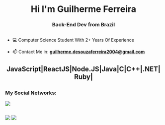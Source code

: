 <h1 align="center">Hi I'm Guilherme Ferreira</h1>

<h3 align="center">Back-End Dev from Brazil</h3>

##

- 💻 Computer Science Student With 2+ Years Of Experience

- 📫 Contact Me in: **guilherme.desouzaferreira2004@gmail.com**

<h2 align="center">JavaScript|ReactJS|Node.JS|Java|C|C++|.NET|Ruby|</h2>

##

<h3 align="left">My Social Networks:</h3>

<div> 
  <a href="https://www.linkedin.com/in/guilherme-de-souza-ferza/" target="_blank"><img src="https://img.shields.io/badge/-LinkedIn-%230077B5?style=for-the-badge&logo=linkedin&logoColor=white" target="_blank"></a> 
</div>
 
##

<picture>
  <source
    srcset="https://github-readme-stats.vercel.app/api?username=GuilhermeFerza&show_icons=true&theme=light"
    media="(prefers-color-scheme: dark)"
  />
  <source
    srcset="https://github-readme-stats.vercel.app/api?username=GuilhermeFerza&show_icons=true"
    media="(prefers-color-scheme: light), (prefers-color-scheme: no-preference)"
  />
  <img src="https://github-readme-stats.vercel.app/api?username=GuilhermeFerza&show_icons=true" />
</picture>
<picture>
  <source
    srcset="https://github-readme-stats.vercel.app/api/top-langs/?username=GuilhermeFerza&layout=donut&show_icons=true&theme=light"
    media="(prefers-color-scheme: dark)"
  />
    <source
    srcset="https://github-readme-stats.vercel.app/api/top-langs/?username=GuilhermeFerza&layout=donut&show_icons=true"
    media="(prefers-color-scheme: dark), (prefers-color-scheme: no-preference)"
  />
  <img src="https://github.com/GuilhermeFerza/github-readme-stats&show_icons=true" />
</picture>
